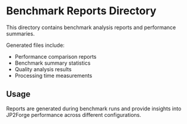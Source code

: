 # Benchmark Reports Directory

This directory contains benchmark analysis reports and performance summaries.

Generated files include:
- Performance comparison reports
- Benchmark summary statistics
- Quality analysis results
- Processing time measurements

## Usage

Reports are generated during benchmark runs and provide insights into JP2Forge performance across different configurations.